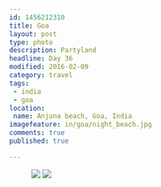 ```yaml
---
id: 1456212310
title: Goa
layout: post
type: photo
description: Partyland
headline: Day 36
modified: 2016-02-09
category: travel
tags:
 - india
 - goa
location:
 name: Anjuna beach, Goa, India
imagefeature: in/goa/night_beach.jpg
comments: true
published: true

---
```


<figure class="half">
  <a href="/images/in/goa/beach.jpg"><img src="/images/scale/in/goa/beach.jpg"/></a>
  <a href="/images/in/goa/night_beach.jpg"><img src="/images/scale/in/goa/night_beach.jpg"/></a>
  <figcaption></figcaption>
</figure>

<div class="cycle" style="background-image: url(/images/scale/pano/in/goa_beach.jpg);">
</div>
